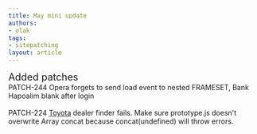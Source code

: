 ```yaml
---
title: May mini update
authors:
- olak
tags:
- sitepatching
layout: article
---
```

<span style="font-size: 140%">Added patches</span><br/>PATCH-244 Opera forgets to send load event to nested FRAMESET, Bank Hapoalim blank after login<br/><br/>PATCH-224 <a href="http://www.toyota.com/" target="_blank">Toyota</a> dealer finder fails. Make sure prototype.js doesn&#39;t overwrite Array concat because concat(undefined) will throw errors.
